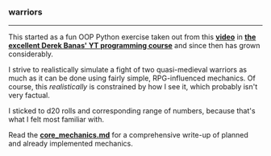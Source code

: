 ### warriors
---

This started as a fun OOP Python exercise taken out from this **[video](https://www.youtube.com/watch?v=1AGyBuVCTeE)** in **[the excellent Derek Banas' YT programming course](https://www.youtube.com/watch?v=nwjAHQERL08&list=PLGLfVvz_LVvTn3cK5e6LjhgGiSeVlIRwt)** and since then has grown considerably.

I strive to realistically simulate a fight of two quasi-medieval warriors as much as it can be done using fairly simple, RPG-influenced mechanics. Of course, this *realistically* is constrained by how I see it, which probably isn't very factual.

I sticked to d20 rolls and corresponding range of numbers, because that's what I felt most familiar with.

Read the **[core_mechanics.md](https://github.com/z33kz33k/warriors/blob/master/core_mechanics.md)** for a comprehensive write-up of planned and already implemented mechanics.
